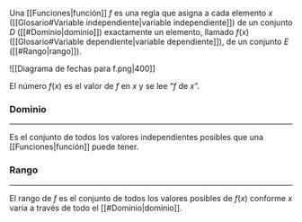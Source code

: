 Una [[Funciones|función]] $f$ es una regla que asigna a cada elemento $x$ ([[Glosario#Variable independiente|variable independiente]]) de un conjunto $D$ ([[#Dominio|dominio]]) exactamente un elemento, llamado $f(x)$ ([[Glosario#Variable dependiente|variable dependiente]]), de un conjunto $E$ ([[#Rango|rango]]).

![[Diagrama de fechas para f.png|400]]

El número $f(x)$ es el valor de $f$ en $x$ y se lee “$f$ de $x$”.

### Dominio
---
Es el conjunto de todos los valores independientes posibles que una [[Funciones|función]] puede tener.

### Rango
---
El rango de $f$ es el conjunto de todos los valores posibles de $f(x)$ conforme $x$ varía a través de todo el [[#Dominio|dominio]].
